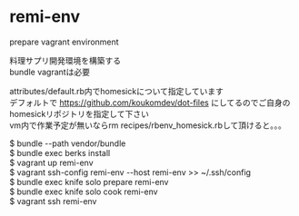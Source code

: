 remi-env  
===========  

prepare vagrant environment  

料理サプリ開発環境を構築する  
bundle vagrantは必要  

attributes/default.rb内でhomesickについて指定しています  
デフォルトで https://github.com/koukomdev/dot-files にしてるのでご自身のhomesickリポジトリを指定して下さい  
vm内で作業予定が無いならrm recipes/rbenv_homesick.rbして頂けると。。。  

$ bundle --path vendor/bundle  
$ bundle exec berks install  
$ vagrant up remi-env  
$ vagrant ssh-config remi-env --host remi-env >> ~/.ssh/config  
$ bundle exec knife solo prepare remi-env  
$ bundle exec knife solo cook remi-env  
$ vagrant ssh remi-env  
